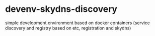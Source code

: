 # devenv-skydns-discovery
simple development environment based on docker containers (service discovery and registry based on etc, registration and skydns)
